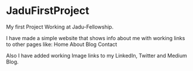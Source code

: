 # JaduFirstProject
My first Project Working at Jadu-Fellowship.

I have made a simple website that shows info about me with working links to other pages like:
Home
About
Blog
Contact

Also I have added working Image links to my LinkedIn, Twitter and Medium Blog.
